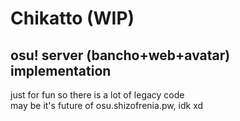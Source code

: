 # Chikatto (WIP)
## osu! server (bancho+web+avatar) implementation

just for fun so there is a lot of legacy code    
may be it's future of osu.shizofrenia.pw, idk xd
